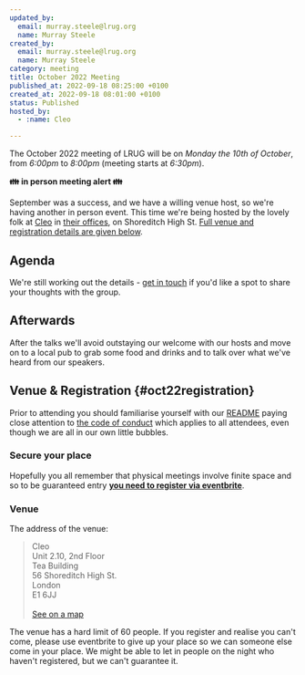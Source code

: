 ```yaml
---
updated_by:
  email: murray.steele@lrug.org
  name: Murray Steele
created_by:
  email: murray.steele@lrug.org
  name: Murray Steele
category: meeting
title: October 2022 Meeting
published_at: 2022-09-18 08:25:00 +0100
created_at: 2022-09-18 08:01:00 +0100
status: Published
hosted_by:
  - :name: Cleo

---
```


The October 2022 meeting of LRUG will be on *Monday the 10th of October*,
from _6:00pm_ to _8:00pm_ (meeting starts at _6:30pm_).

**👪 in person meeting alert 👪**

September was a success, and we have a willing venue host, so we're
having another in person event. This time we're being hosted by the
lovely folk at [Cleo](https://meetcleo.com) in [their
offices][cleo-venue], on Shoreditch High St. [Full venue and registration
details are given below](#oct22registration).


## Agenda

We're still working out the details - [get in touch](mailto:talks@lrug.org) if you'd like a spot to share your thoughts with the group.

## Afterwards

After the talks we'll avoid outstaying our welcome with our hosts and move on to a local pub to grab some food and drinks and to talk over what we've heard from our speakers.

## Venue & Registration {#oct22registration}

Prior to attending you should familiarise yourself with our
[README](http://readme.lrug.org/) paying close attention to [the code of
conduct](http://readme.lrug.org/#code-of-conduct) which applies to all
attendees, even though we are all in our own little bubbles.

### Secure your place

Hopefully you all remember that physical meetings involve finite space and so to be guaranteed entry **[you need to register via eventbrite][october2022-eventbrite]**.

### Venue

The address of the venue:

> Cleo<br/>Unit 2.10, 2nd Floor<br/>Tea Building<br/>56 Shoreditch High St.<br/>London<br/>E1 6JJ<br/><br/>[See on a map][cleo-venue]

The venue has a hard limit of 60 people. If you register and realise you
can't come, please use eventbrite to give up your place so we can someone
else come in your place. We might be able to let in people on the night
who haven't registered, but we can't guarantee it.

[cleo-venue]: https://goo.gl/maps/eUvK3PDLFpKhzf98A
[october2022-eventbrite]: https://www.eventbrite.com/e/london-ruby-user-group-october-2022-meeting-tickets-421941998877
